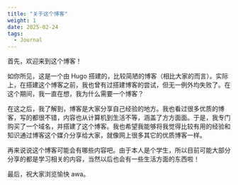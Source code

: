 ```yaml
---
title: "关于这个博客"
weight: 1
date: 2025-02-24
tags: 
  - Journal
---
```


首先，欢迎来到这个博客！

如你所见，这是一个由 Hugo 搭建的，比较简陋的博客（相比大家的而言）。实际上，在搭建这个博客之前，我也曾有过搭建博客的尝试，但无一例外均失败了。在这个期间，我一直在想，我为什么需要一个博客？

在这之后，我了解到，博客是大家分享自己经验的地方。我也看过很多优质的博客，写的都很不错，内容也从计算机到生活不等，涵盖了方方面面。于是，我专门购买了一个域名，并搭建了这个博客。我也希望我能够将我觉得比较有用的经验和知识通过博客这个媒介分享给大家，就像网上很多其它的优质博客一样。

再来说说这个博客可能会有哪些内容吧。由于本人是个学生，所以目前可能大部分分享的都是学习相关的内容，当然以后也会有一些生活方面的东西啦！

最后，祝大家浏览愉快 awa。
